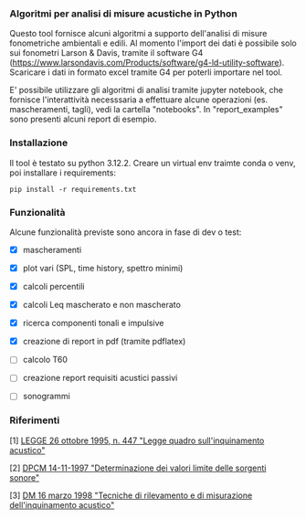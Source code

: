 ### Algoritmi per analisi di misure acustiche in Python

Questo tool fornisce alcuni algoritmi a supporto dell'analisi di misure fonometriche ambientali e edili.
Al momento l'import dei dati è possibile solo sui fonometri Larson & Davis, tramite il software G4 
(https://www.larsondavis.com/Products/software/g4-ld-utility-software). Scaricare i dati in formato 
excel tramite G4 per poterli importare nel tool.

E' possibile utilizzare gli algoritmi di analisi tramite jupyter notebook, che fornisce l'interattività necesssaria a
effettuare alcune operazioni (es. mascheramenti, tagli), vedi la cartella "notebooks". 
In "report_examples" sono presenti alcuni report di esempio.

### Installazione
Il tool è testato su python 3.12.2.
Creare un virtual env traimte conda o venv, poi installare i requirements:
```
pip install -r requirements.txt 
```

### Funzionalità

Alcune funzionalità previste sono ancora in fase di dev o test:

- [x] mascheramenti
- [x] plot vari (SPL, time history, spettro minimi)
- [x] calcoli percentili
- [x] calcoli Leq mascherato e non mascherato
- [x] ricerca componenti tonali e impulsive
- [x] creazione di report in pdf (tramite pdflatex)
- [ ] calcolo T60
- [ ] creazione report requisiti acustici passivi
- [ ] sonogrammi
 

### Riferimenti

\[1\] [LEGGE 26 ottobre 1995, n. 447 "Legge quadro sull'inquinamento acustico"](https://www.gazzettaufficiale.it/eli/id/1995/10/30/095G0477/sg)


\[2\] [DPCM 14-11-1997 "Determinazione dei valori limite delle sorgenti sonore"](https://www.gazzettaufficiale.it/eli/id/1997/12/01/097A9602/sg)

\[3\] [DM 16 marzo 1998 "Tecniche di rilevamento e di misurazione dell'inquinamento acustico"](https://www.gazzettaufficiale.it/eli/id/1998/04/01/098A2679/sg)
